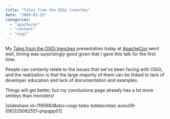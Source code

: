 ```yaml
---
title: "Tales from the OSGi trenches"
date: "2009-03-25"
categories: 
  - "apachecon"
  - "content"
  - "osgi"
---
```


My [Tales from the OSGi trenches](http://www.eu.apachecon.com/c/aceu2009/sessions/189) presentation today at [ApacheCon](http://eu.apachecon.com) went well, timing was surprisingly good given that I gave this talk for the first time.

People can certainly relate to the issues that we've been facing with OSGi, and the realization is that the large majority of them can be linked to lack of developer education and lack of documentation and examples.

Things will get better, but my conclusions page already has a lot more smileys than monsters!

\[slideshare id=1195683&doc=osgi-tales-bdelacretaz-aceu09-090325082551-phpapp01\]
